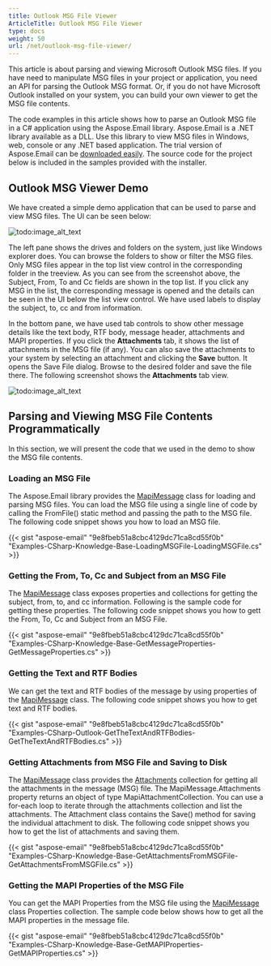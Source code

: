 ```yaml
---
title: Outlook MSG File Viewer
ArticleTitle: Outlook MSG File Viewer
type: docs
weight: 50
url: /net/outlook-msg-file-viewer/
---
```



This article is about parsing and viewing Microsoft Outlook MSG files. If you have need to manipulate MSG files in your project or application, you need an API for parsing the Outlook MSG format. Or, if you do not have Microsoft Outlook installed on your system, you can build your own viewer to get the MSG file contents.

The code examples in this article shows how to parse an Outlook MSG file in a C# application using the Aspose.Email library. Aspose.Email is a .NET library available as a DLL. Use this library to view MSG files in Windows, web, console or any .NET based application. The trial version of Aspose.Email can be [downloaded easily](http://www.aspose.com/downloads/email/net). The source code for the project below is included in the samples provided with the installer.
## **Outlook MSG Viewer Demo**
We have created a simple demo application that can be used to parse and view MSG files. The UI can be seen below: 

![todo:image_alt_text](outlook-msg-file-viewer_1.png)



The left pane shows the drives and folders on the system, just like Windows explorer does. You can browse the folders to show or filter the MSG files. Only MSG files appear in the top list view control in the corresponding folder in the treeview. As you can see from the screenshot above, the Subject, From, To and Cc fields are shown in the top list. If you click any MSG in the list, the corresponding message is opened and the details can be seen in the UI below the list view control. We have used labels to display the subject, to, cc and from information.

In the bottom pane, we have used tab controls to show other message details like the text body, RTF body, message header, attachments and MAPI properties. If you click the **Attachments** tab, it shows the list of attachments in the MSG file (if any). You can also save the attachments to your system by selecting an attachment and clicking the **Save** button. It opens the Save File dialog. Browse to the desired folder and save the file there. The following screenshot shows the **Attachments** tab view. 

![todo:image_alt_text](outlook-msg-file-viewer_2.png)
## **Parsing and Viewing MSG File Contents Programmatically**
In this section, we will present the code that we used in the demo to show the MSG file contents.
### **Loading an MSG File**
The Aspose.Email library provides the [MapiMessage](https://apireference.aspose.com/email/net/aspose.email.mapi/mapimessage) class for loading and parsing MSG files. You can load the MSG file using a single line of code by calling the FromFile() static method and passing the path to the MSG file. The following code snippet shows you how to load an MSG file.



{{< gist "aspose-email" "9e8fbeb51a8cbc4129dc71ca8cd55f0b" "Examples-CSharp-Knowledge-Base-LoadingMSGFile-LoadingMSGFile.cs" >}}
### **Getting the From, To, Cc and Subject from an MSG File**
The [MapiMessage](https://apireference.aspose.com/email/net/aspose.email.mapi/mapimessage) class exposes properties and collections for getting the subject, from, to, and cc information. Following is the sample code for getting these properties. The following code snippet shows you how to gett the From, To, Cc and Subject from an MSG File.



{{< gist "aspose-email" "9e8fbeb51a8cbc4129dc71ca8cd55f0b" "Examples-CSharp-Knowledge-Base-GetMessageProperties-GetMessageProperties.cs" >}}
### **Getting the Text and RTF Bodies**
We can get the text and RTF bodies of the message by using properties of the [MapiMessage](https://apireference.aspose.com/email/net/aspose.email.mapi/mapimessage) class. The following code snippet shows you how to get text and RTF bodies.



{{< gist "aspose-email" "9e8fbeb51a8cbc4129dc71ca8cd55f0b" "Examples-CSharp-Outlook-GetTheTextAndRTFBodies-GetTheTextAndRTFBodies.cs" >}}
### **Getting Attachments from MSG File and Saving to Disk**
The [MapiMessage](https://apireference.aspose.com/email/net/aspose.email.mapi/mapimessage) class provides the [Attachments](https://apireference.aspose.com/email/net/aspose.email.mapi/mapimessageitembase/properties/attachments) collection for getting all the attachments in the message (MSG) file. The MapiMessage.Attachments property returns an object of type MapiAttachmentCollection. You can use a for-each loop to iterate through the attachments collection and list the attachments. The Attachment class contains the Save() method for saving the individual attachment to disk. The following code snippet shows you how to get the list of attachments and saving them.



{{< gist "aspose-email" "9e8fbeb51a8cbc4129dc71ca8cd55f0b" "Examples-CSharp-Knowledge-Base-GetAttachmentsFromMSGFile-GetAttachmentsFromMSGFile.cs" >}}
### **Getting the MAPI Properties of the MSG File**
You can get the MAPI Properties from the MSG file using the [MapiMessage](https://apireference.aspose.com/email/net/aspose.email.mapi/mapimessage) class Properties collection. The sample code below shows how to get all the MAPI properties in the message file.



{{< gist "aspose-email" "9e8fbeb51a8cbc4129dc71ca8cd55f0b" "Examples-CSharp-Knowledge-Base-GetMAPIProperties-GetMAPIProperties.cs" >}}
